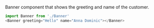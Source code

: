 Banner component that shows the greeting and name of the customer.

```js
import Banner from './Banner'
<Banner greeting="Hello" name="Anna Dominic"></Banner>
```
